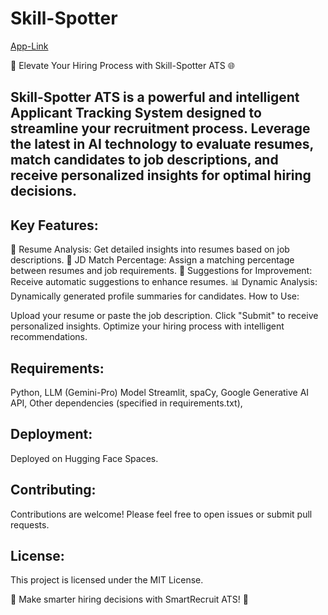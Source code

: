 # Skill-Spotter

[App-Link](https://huggingface.co/spaces/Priyanshu2907/Skill-Spotter) 

🚀 Elevate Your Hiring Process with Skill-Spotter ATS 🌐

## Skill-Spotter ATS is a powerful and intelligent Applicant Tracking System designed to streamline your recruitment process. Leverage the latest in AI technology to evaluate resumes, match candidates to job descriptions, and receive personalized insights for optimal hiring decisions.

## Key Features:

📄 Resume Analysis: Get detailed insights into resumes based on job descriptions.
🎯 JD Match Percentage: Assign a matching percentage between resumes and job requirements.
🚀 Suggestions for Improvement: Receive automatic suggestions to enhance resumes.
📊 Dynamic Analysis: Dynamically generated profile summaries for candidates.
How to Use:

Upload your resume or paste the job description.
Click "Submit" to receive personalized insights.
Optimize your hiring process with intelligent recommendations.

## Requirements:
Python,
LLM (Gemini-Pro) Model
Streamlit,
spaCy,
Google Generative AI API,
Other dependencies (specified in requirements.txt),

## Deployment:
Deployed on Hugging Face Spaces.

## Contributing:
Contributions are welcome! Please feel free to open issues or submit pull requests.

## License:
This project is licensed under the MIT License.

🌟 Make smarter hiring decisions with SmartRecruit ATS! 🌟
